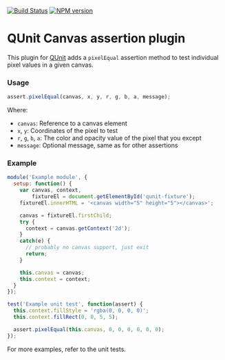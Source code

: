 [![Build Status](https://travis-ci.org/JamesMGreene/qunit-assert-canvas.png)](https://travis-ci.org/JamesMGreene/qunit-assert-canvas) [![NPM version](https://badge.fury.io/js/qunit-assert-canvas.png)](http://badge.fury.io/js/qunit-assert-canvas)

# QUnit Canvas assertion plugin

This plugin for [QUnit](https://github.com/jquery/qunit) adds a `pixelEqual` assertion method to test
individual pixel values in a given canvas.

### Usage ###

```js
assert.pixelEqual(canvas, x, y, r, g, b, a, message);
```

Where:
 - `canvas`: Reference to a canvas element
 - `x`, `y`: Coordinates of the pixel to test
 - `r`, `g`, `b`, `a`: The color and opacity value of the pixel that you except
 - `message`: Optional message, same as for other assertions

### Example ###

```js
module('Example module', {
  setup: function() {
    var canvas, context,
        fixtureEl = document.getElementById('qunit-fixture');
    fixtureEl.innerHTML = '<canvas width="5" height="5"></canvas>';

    canvas = fixtureEl.firstChild;
    try {
      context = canvas.getContext('2d');
    }
    catch(e) {
      // probably no canvas support, just exit
      return;
    }

    this.canvas = canvas;
    this.context = context;
  }
});

test('Example unit test', function(assert) {
  this.context.fillStyle = 'rgba(0, 0, 0, 0)';
  this.context.fillRect(0, 0, 5, 5);

  assert.pixelEqual(this.canvas, 0, 0, 0, 0, 0, 0);
});
```

For more examples, refer to the unit tests.
